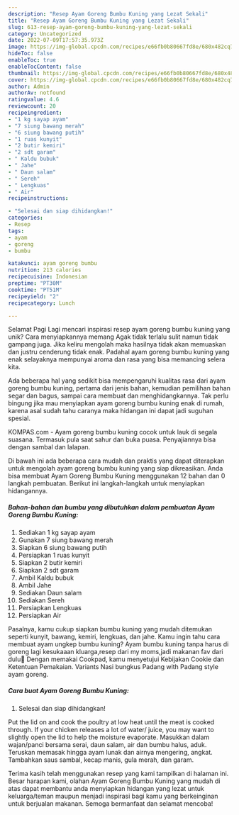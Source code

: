 ```yaml
---
description: "Resep Ayam Goreng Bumbu Kuning yang Lezat Sekali"
title: "Resep Ayam Goreng Bumbu Kuning yang Lezat Sekali"
slug: 613-resep-ayam-goreng-bumbu-kuning-yang-lezat-sekali
category: Uncategorized
date: 2022-07-09T17:57:35.973Z
image: https://img-global.cpcdn.com/recipes/e66fb0b80667fd8e/680x482cq70/ayam-goreng-bumbu-kuning-foto-resep-utama.jpg
hideToc: false
enableToc: true
enableTocContent: false
thumbnail: https://img-global.cpcdn.com/recipes/e66fb0b80667fd8e/680x482cq70/ayam-goreng-bumbu-kuning-foto-resep-utama.jpg
cover: https://img-global.cpcdn.com/recipes/e66fb0b80667fd8e/680x482cq70/ayam-goreng-bumbu-kuning-foto-resep-utama.jpg
author: Admin
authorAv: notfound
ratingvalue: 4.6
reviewcount: 20
recipeingredient:
- "1 kg sayap ayam"
- "7 siung bawang merah"
- "6 siung bawang putih"
- "1 ruas kunyit"
- "2 butir kemiri"
- "2 sdt garam"
- " Kaldu bubuk"
- " Jahe"
- " Daun salam"
- " Sereh"
- " Lengkuas"
- " Air"
recipeinstructions:

- "Selesai dan siap dihidangkan!"
categories:
- Resep
tags:
- ayam
- goreng
- bumbu

katakunci: ayam goreng bumbu 
nutrition: 213 calories
recipecuisine: Indonesian
preptime: "PT30M"
cooktime: "PT51M"
recipeyield: "2"
recipecategory: Lunch

---
```



Selamat Pagi Lagi mencari inspirasi resep ayam goreng bumbu kuning yang unik? Cara menyiapkannya memang Agak tidak terlalu sulit namun tidak gampang juga. Jika keliru mengolah maka hasilnya tidak akan memuaskan dan justru cenderung tidak enak. Padahal ayam goreng bumbu kuning yang enak selayaknya mempunyai aroma dan rasa yang bisa memancing selera kita.


Ada beberapa hal yang sedikit bisa mempengaruhi kualitas rasa dari ayam goreng bumbu kuning, pertama dari jenis bahan, kemudian pemilihan bahan segar dan bagus, sampai cara membuat dan menghidangkannya. Tak perlu bingung jika mau menyiapkan ayam goreng bumbu kuning enak di rumah, karena asal sudah tahu caranya maka hidangan ini dapat jadi suguhan spesial.

KOMPAS.com - Ayam goreng bumbu kuning cocok untuk lauk di segala suasana. Termasuk pula saat sahur dan buka puasa. Penyajiannya bisa dengan sambal dan lalapan.


Di bawah ini ada beberapa cara mudah dan praktis yang dapat diterapkan untuk mengolah ayam goreng bumbu kuning yang siap dikreasikan. Anda bisa membuat Ayam Goreng Bumbu Kuning menggunakan 12 bahan dan 0 langkah pembuatan. Berikut ini langkah-langkah untuk menyiapkan hidangannya.

<!--inarticleads1-->

##### Bahan-bahan dan bumbu yang dibutuhkan dalam pembuatan Ayam Goreng Bumbu Kuning:

1. Sediakan 1 kg sayap ayam
1. Gunakan 7 siung bawang merah
1. Siapkan 6 siung bawang putih
1. Persiapkan 1 ruas kunyit
1. Siapkan 2 butir kemiri
1. Siapkan 2 sdt garam
1. Ambil  Kaldu bubuk
1. Ambil  Jahe
1. Sediakan  Daun salam
1. Sediakan  Sereh
1. Persiapkan  Lengkuas
1. Persiapkan  Air


Pasalnya, kamu cukup siapkan bumbu kuning yang mudah ditemukan seperti kunyit, bawang, kemiri, lengkuas, dan jahe. Kamu ingin tahu cara membuat ayam ungkep bumbu kuning? Ayam bumbu kuning tanpa harus di goreng lagi kesukaaan kluarga,resep dari my moms,jadi makanan fav dari dulu🥰 Dengan memakai Cookpad, kamu menyetujui Kebijakan Cookie dan Ketentuan Pemakaian. Variants Nasi bungkus Padang with Padang style ayam goreng. 

<!--inarticleads2-->

##### Cara buat Ayam Goreng Bumbu Kuning:


1. Selesai dan siap dihidangkan!

Put the lid on and cook the poultry at low heat until the meat is cooked through. If your chicken releases a lot of water/ juice, you may want to slightly open the lid to help the moisture evaporate. Masukkan dalam wajan/panci bersama serai, daun salam, air dan bumbu halus, aduk. Teruskan memasak hingga ayam lunak dan airnya mengering, angkat. Tambahkan saus sambal, kecap manis, gula merah, dan garam. 

Terima kasih telah menggunakan resep yang kami tampilkan di halaman ini. Besar harapan kami, olahan Ayam Goreng Bumbu Kuning yang mudah di atas dapat membantu anda menyiapkan hidangan yang lezat untuk keluarga/teman maupun menjadi inspirasi bagi kamu yang berkeinginan untuk berjualan makanan. Semoga bermanfaat dan selamat mencoba!
